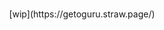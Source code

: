 # 

<p align="center">

</p>

<p align="center">
 [wip](https://getoguru.straw.page/)
</p>

<p align="center">

</p>
